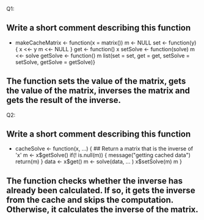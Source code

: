 
 Q1:
 ## Write a short comment describing this function

- makeCacheMatrix <- function(x = matrix()) 
  m <- NULL
  set <- function(y) {
    x <<- y
    m <<- NULL
  }
  get <- function()  x
  setSolve <- function(solve)  m <<- solve
  getSolve <- function()  m
  list(set = set, get = get,
       setSolve = setSolve,
       getSolve = getSolve)}

## The function sets the value of the matrix, gets the value of the matrix, inverses the matrix and gets the result of the inverse.


 
 Q2:
 ## Write a short comment describing this function
- cacheSolve <- function(x, ...) {
         ## Return a matrix that is the inverse of 'x'
  m <-  x$getSolve()
  if(! is.null(m)) {
    message("getting cached data")
    return(m)
  }  data <-  x$get()
  m <-  solve(data, ... )
  x$setSolve(m)
  m
}

## The function checks whether the inverse has already been calculated. If so, it gets the inverse from the cache and skips the computation. Otherwise, it calculates the inverse of the matrix.
 
